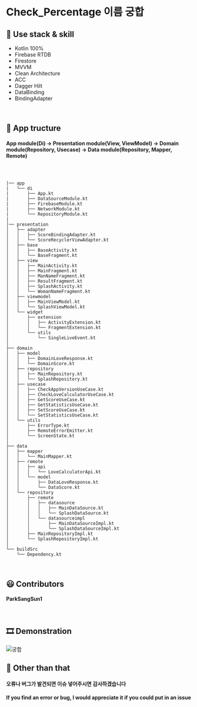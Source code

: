 # Check_Percentage 이름 궁합

## 🎯 Use stack & skill
- Kotlin 100%
- Firebase RTDB
- Firestore
- MVVM
- Clean Architecture
- ACC
- Dagger Hilt
- DataBinding
- BindingAdapter

<br>

## 👀 App tructure
#### App module(Di) -> Presentation module(View, ViewModel) -> Domain module(Repository, Usecase) -> Data module(Repository, Mapper, Remote)

### <br>

```
|── app
|   └── di
|       ├── App.kt
|       ├── DataSourceModule.kt
|       ├── FirebaseModule.kt
|       ├── NetworkModule.kt
|       └── RepositoryModule.kt
|
│── presentation
│   ├── adapter
│   │   ├── ScoreBindingAdapter.kt
│   │   └── ScoreRecyclerViewAdapter.kt
│   ├── base
│   │   ├── BaseActivity.kt
│   │   └── BaseFragment.kt
│   ├── view
│   │   ├── MainActivity.kt
│   │   ├── MainFragment.kt
│   │   ├── ManNameFragment.kt
│   │   ├── ResultFragment.kt
│   │   ├── SplashActivity.kt
│   │   └── WomanNameFragment.kt
│   ├── viewmodel
│   │   ├── MainViewModel.kt
│   │   └── SplashViewModel.kt
│   └── widget
│       ├── extension
│       │   ├── ActivityExtension.kt
│       │   └── FragmentExtension.kt
│       └── utils
│           └── SingleLiveEvent.kt
│
├── domain
│   ├── model
│   │   ├── DomainLoveResponse.kt
│   │   └── DomainScore.kt
│   ├── repository
│   │   ├── MainRepository.kt
│   │   └── SplashRepository.kt
│   ├── usecase
│   │   ├── CheckAppVersionUseCase.kt
│   │   ├── CheckLoveCalculatorUseCase.kt
│   │   ├── GetScoreUseCase.kt
│   │   ├── GetStatisticsUseCase.kt
│   │   ├── SetScoreUseCase.kt
│   │   └── SetStatisticsUseCase.kt
│   └── utils
│       ├── ErrorType.kt
│       ├── RemoteErrorEmitter.kt
│       └── ScreenState.kt
│
├── data
│   ├── mapper
│   │   └── MainMapper.kt
│   ├── remote
│   │   ├── api
│   │   │   └── LoveCalculatorApi.kt
│   │   └── model
│   │       ├── DataLoveResponse.kt
│   │       └── DataScore.kt
│   └── repository
│       ├── remote
│       │   ├── datasource
│       │   │   ├── MainDataSource.kt
│       │   │   └── SplashDataSource.kt
│       │   └── datasourceimpl
│       │       ├── MainDataSourceImpl.kt
│       │       └── SplashDataSourceImpl.kt
│       ├── MainRepositoryImpl.kt
│       └── SplashRepositoryImpl.kt
│   
└── buildSrc
    └── Dependency.kt
```
<br>

## 😃 Contributors
#### ParkSangSun1

<br>

## 🎞️ Demonstration
![궁합](https://user-images.githubusercontent.com/67040465/152307727-13eb4426-a60f-4a58-8e45-e4d04cf2687e.gif)


## 🎨 Other than that
#### 오류나 버그가 발견되면 이슈 넣어주시면 감사하겠습니다
#### If you find an error or bug, I would appreciate it if you could put in an issue 
